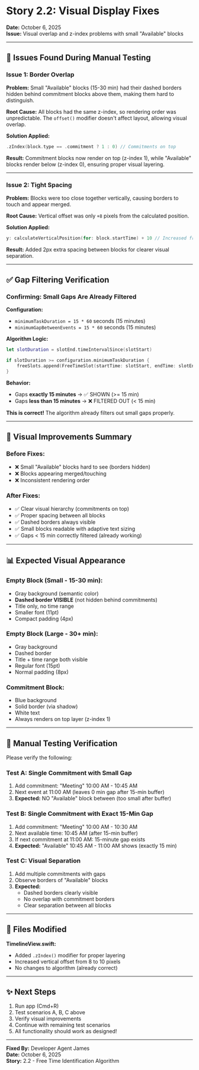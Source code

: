 # Story 2.2: Visual Display Fixes

**Date:** October 6, 2025  
**Issue:** Visual overlap and z-index problems with small "Available" blocks

---

## 🐛 Issues Found During Manual Testing

### Issue 1: Border Overlap
**Problem:** Small "Available" blocks (15-30 min) had their dashed borders hidden behind commitment blocks above them, making them hard to distinguish.

**Root Cause:** All blocks had the same z-index, so rendering order was unpredictable. The `offset()` modifier doesn't affect layout, allowing visual overlap.

**Solution Applied:**
```swift
.zIndex(block.type == .commitment ? 1 : 0) // Commitments on top
```

**Result:** Commitment blocks now render on top (z-index 1), while "Available" blocks render below (z-index 0), ensuring proper visual layering.

---

### Issue 2: Tight Spacing
**Problem:** Blocks were too close together vertically, causing borders to touch and appear merged.

**Root Cause:** Vertical offset was only `+8` pixels from the calculated position.

**Solution Applied:**
```swift
y: calculateVerticalPosition(for: block.startTime) + 10 // Increased from 8 to 10
```

**Result:** Added 2px extra spacing between blocks for clearer visual separation.

---

## ✅ Gap Filtering Verification

### Confirming: Small Gaps Are Already Filtered

**Configuration:**
- `minimumTaskDuration = 15 * 60` seconds (15 minutes)
- `minimumGapBetweenEvents = 15 * 60` seconds (15 minutes)

**Algorithm Logic:**
```swift
let slotDuration = slotEnd.timeIntervalSince(slotStart)

if slotDuration >= configuration.minimumTaskDuration {
    freeSlots.append(FreeTimeSlot(startTime: slotStart, endTime: slotEnd))
}
```

**Behavior:**
- Gaps **exactly 15 minutes** → ✅ SHOWN (>= 15 min)
- Gaps **less than 15 minutes** → ❌ FILTERED OUT (< 15 min)

**This is correct!** The algorithm already filters out small gaps properly.

---

## 🎨 Visual Improvements Summary

### Before Fixes:
- ❌ Small "Available" blocks hard to see (borders hidden)
- ❌ Blocks appearing merged/touching
- ❌ Inconsistent rendering order

### After Fixes:
- ✅ Clear visual hierarchy (commitments on top)
- ✅ Proper spacing between all blocks
- ✅ Dashed borders always visible
- ✅ Small blocks readable with adaptive text sizing
- ✅ Gaps < 15 min correctly filtered (already working)

---

## 📊 Expected Visual Appearance

### Empty Block (Small - 15-30 min):
- Gray background (semantic color)
- **Dashed border VISIBLE** (not hidden behind commitments)
- Title only, no time range
- Smaller font (11pt)
- Compact padding (4px)

### Empty Block (Large - 30+ min):
- Gray background
- Dashed border
- Title + time range both visible
- Regular font (15pt)
- Normal padding (8px)

### Commitment Block:
- Blue background
- Solid border (via shadow)
- White text
- Always renders on top layer (z-index 1)

---

## 🧪 Manual Testing Verification

Please verify the following:

### Test A: Single Commitment with Small Gap
1. Add commitment: "Meeting" 10:00 AM - 10:45 AM
2. Next event at 11:00 AM (leaves 0 min gap after 15-min buffer)
3. **Expected:** NO "Available" block between (too small after buffer)

### Test B: Single Commitment with Exact 15-Min Gap
1. Add commitment: "Meeting" 10:00 AM - 10:30 AM  
2. Next available time: 10:45 AM (after 15-min buffer)
3. If next commitment at 11:00 AM: 15-minute gap exists
4. **Expected:** "Available" 10:45 AM - 11:00 AM shows (exactly 15 min)

### Test C: Visual Separation
1. Add multiple commitments with gaps
2. Observe borders of "Available" blocks
3. **Expected:** 
   - Dashed borders clearly visible
   - No overlap with commitment borders
   - Clear separation between all blocks

---

## 🔧 Files Modified

**TimelineView.swift:**
- Added `.zIndex()` modifier for proper layering
- Increased vertical offset from 8 to 10 pixels
- No changes to algorithm (already correct)

---

## ✨ Next Steps

1. Run app (Cmd+R)
2. Test scenarios A, B, C above
3. Verify visual improvements
4. Continue with remaining test scenarios
5. All functionality should work as designed!

---

**Fixed By:** Developer Agent James  
**Date:** October 6, 2025  
**Story:** 2.2 - Free Time Identification Algorithm
